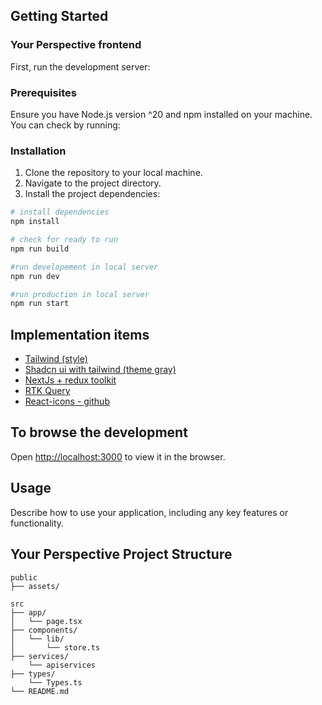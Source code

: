 ## Getting Started

### Your Perspective frontend

First, run the development server:

### Prerequisites

Ensure you have Node.js version ^20 and npm installed on your machine. You can check by running:

### Installation

1. Clone the repository to your local machine.
2. Navigate to the project directory.
3. Install the project dependencies:

```bash
# install dependencies
npm install

# check for ready to run
npm run build

#run developement in local server
npm run dev

#run production in local server
npm run start

```

## Implementation items

- [Tailwind (style)](https://nextjs.org/)
- [Shadcn ui with tailwind (theme gray)](https://ui.shadcn.com/)
- [NextJs + redux toolkit](https://redux-toolkit.js.org/tutorials/typescript)
- [RTK Query](https://redux-toolkit.js.org/)
- [React-icons - github](https://react-icons.github.io/react-icons/search/#q=arrow)

## To browse the development

Open [http://localhost:3000](http://localhost:3000) to view it in the browser.

## Usage

Describe how to use your application, including any key features or functionality.

## Your Perspective Project Structure

```
public
├── assets/

src
├── app/
│   └── page.tsx
├── components/
│   └── lib/
│       └── store.ts
├── services/
    └── apiservices
├── types/
    └── Types.ts
└── README.md

```

